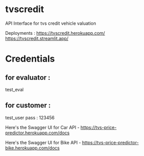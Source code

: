 # tvscredit
API Interface for tvs credit vehicle valuation

Deployments : 
https://tvscredit.herokuapp.com/
https://tvscredit.streamlit.app/

# Credentials 
## for evaluator : 
test_eval
## for customer : 
test_user
pass : 123456

Here's the Swagger UI for Car API - https://tvs-price-predictor.herokuapp.com/docs

Here's the Swagger UI for Bike API - https://tvs-price-predictor-bike.herokuapp.com/docs
